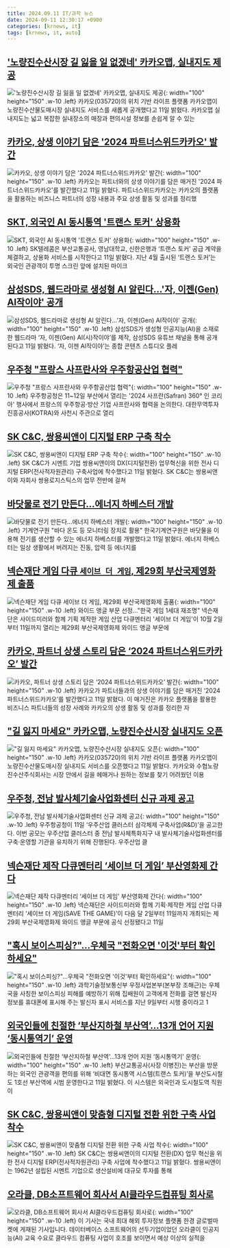 ```yaml
---
title: 2024.09.11 IT/과학 뉴스
date: 2024-09-11 12:30:17 +0900
categories: [krnews, it]
tags: [krnews, it, auto]
---
```

## ['노량진수산시장 길 잃을 일 없겠네' 카카오맵, 실내지도 제공](https://n.news.naver.com/mnews/article/011/0004391193)

!['노량진수산시장 길 잃을 일 없겠네' 카카오맵, 실내지도 제공](https://mimgnews.pstatic.net/image/origin/011/2024/09/11/4391193.jpg?type=nf220_150){: width="100" height="150" .w-10 .left}
카카오(035720)의 위치 기반 라이프 플랫폼 카카오맵이 노량진수산물도매시장 실내지도 서비스를 새롭게 공개했다고 11일 밝혔다. 카카오맵 실내지도는 넓고 복잡한 실내장소의 매장과 편의시설 정보를 손쉽게 알 수 있는

## [카카오, 상생 이야기 담은 '2024 파트너스위드카카오' 발간](https://n.news.naver.com/mnews/article/277/0005471054)

![카카오, 상생 이야기 담은 '2024 파트너스위드카카오' 발간](https://mimgnews.pstatic.net/image/origin/277/2024/09/11/5471054.jpg?type=nf220_150){: width="100" height="150" .w-10 .left}
카카오는 파트너와의 상생 이야기를 담은 매거진 '2024 파트너스위드카카오'를 발간했다고 11일 밝혔다. 파트너스위드카카오는 카카오의 플랫폼을 활용하는 비즈니스 파트너의 성장 내용과 주요 상생 활동 및 성과를 정리했

## [SKT, 외국인 AI 동시통역 '트랜스 토커' 상용화](https://n.news.naver.com/mnews/article/092/0002345289)

![SKT, 외국인 AI 동시통역 '트랜스 토커' 상용화](https://mimgnews.pstatic.net/image/origin/092/2024/09/11/2345289.jpg?type=nf220_150){: width="100" height="150" .w-10 .left}
SK텔레콤은 부산교통공사, 영남대학교, 신한은행과 ‘트랜스 토커’ 공급 계약을 체결하고, 상용화 서비스를 시작한다고 11일 밝혔다. 지난 4월 출시된 ‘트랜스 토커’는 외국인 관광객이 투명 스크린 앞에 설치된 마이크

## [삼성SDS, 웹드라마로 생성형 AI 알린다…'자, 이젠(Gen) AI작이야' 공개](https://n.news.naver.com/mnews/article/018/0005833961)

![삼성SDS, 웹드라마로 생성형 AI 알린다…'자, 이젠(Gen) AI작이야' 공개](https://mimgnews.pstatic.net/image/origin/018/2024/09/11/5833961.jpg?type=nf220_150){: width="100" height="150" .w-10 .left}
삼성SDS가 생성형 인공지능(AI)을 소재로 한 웹드라마 ‘자, 이젠(Gen) AI(시)작이야’를 제작, 삼성SDS 유튜브 채널을 통해 공개된다고 11일 밝혔다. ‘자, 이젠 AI작이야’는 종합 콘텐츠 스튜디오 플레

## [우주청 "프랑스 사프란사와 우주항공산업 협력"](https://n.news.naver.com/mnews/article/421/0007784549)

![우주청 "프랑스 사프란사와 우주항공산업 협력"](https://mimgnews.pstatic.net/image/origin/421/2024/09/11/7784549.jpg?type=nf220_150){: width="100" height="150" .w-10 .left}
우주항공청은 11~12일 부산에서 열리는 '2024 사프란(Safran) 360° 인 코리아' 행사에서 프랑스의 우주항공·방산 기업 사프란사와 협력을 논의한다. 대한무역투자진흥공사(KOTRA)와 사천시 주관으로 열리

## [SK C&C, 쌍용씨앤이 디지털 ERP 구축 착수](https://n.news.naver.com/mnews/article/008/0005088769)

![SK C&C, 쌍용씨앤이 디지털 ERP 구축 착수](https://mimgnews.pstatic.net/image/origin/008/2024/09/11/5088769.jpg?type=nf220_150){: width="100" height="150" .w-10 .left}
SK C&C가 시멘트 기업 쌍용씨앤이의 DX(디지털전환) 업무혁신을 위한 전사 디지털 ERP(전사적자원관리) 구축사업에 착수했다고 11일 밝혔다. SK C&C는 쌍용씨앤이와 자회사 쌍용로지스틱스의 업무 전반에 걸쳐

## [바닷물로 전기 만든다…에너지 하베스터 개발](https://n.news.naver.com/mnews/article/001/0014925308)

![바닷물로 전기 만든다…에너지 하베스터 개발](https://mimgnews.pstatic.net/image/origin/001/2024/09/11/14925308.jpg?type=nf220_150){: width="100" height="150" .w-10 .left}
기계연구원 "바다 온도 등 모니터링 장치로 활용" 한국기계연구원은 바닷물을 이용해 전기를 생산할 수 있는 에너지 하베스터를 개발했다고 11일 밝혔다. 에너지 하베스터는 일상 생활에서 버려지는 진동, 압력 등 에너지를

## [넥슨재단 게임 다큐 `세이브 더 게임`, 제29회 부산국제영화제 출품](https://n.news.naver.com/mnews/article/029/0002901856)

![넥슨재단 게임 다큐 `세이브 더 게임`, 제29회 부산국제영화제 출품](https://mimgnews.pstatic.net/image/origin/029/2024/09/11/2901856.jpg?type=nf220_150){: width="100" height="150" .w-10 .left}
와이드 앵글 부문 선정..."한국 게임 1세대 재조명" 넥슨재단은 사이드미러와 함께 기획 제작한 게임 산업 다큐멘터리 '세이브 더 게임'이 10월 2일부터 11일까지 열리는 제29회 부산국제영화제 와이드 앵글 부문에

## [카카오, 파트너 상생 스토리 담은 ‘2024 파트너스위드카카오’ 발간](https://n.news.naver.com/mnews/article/366/0001017346)

![카카오, 파트너 상생 스토리 담은 ‘2024 파트너스위드카카오’ 발간](https://mimgnews.pstatic.net/image/origin/366/2024/09/11/1017346.jpg?type=nf220_150){: width="100" height="150" .w-10 .left}
카카오가 파트너들과의 상생 이야기를 담은 매거진 ‘2024 파트너스위드카카오’를 발간했다고 11일 밝혔다. 이 매거진은 카카오 플랫폼을 활용한 비즈니스 파트너들의 성장 사례와 카카오의 상생 활동 및 성과를 정리한 자

## ["길 잃지 마세요" 카카오맵, 노량진수산시장 실내지도 오픈](https://n.news.naver.com/mnews/article/421/0007784322)

!["길 잃지 마세요" 카카오맵, 노량진수산시장 실내지도 오픈](https://mimgnews.pstatic.net/image/origin/421/2024/09/11/7784322.jpg?type=nf220_150){: width="100" height="150" .w-10 .left}
카카오(035720)의 위치 기반 라이프 플랫폼 카카오맵이 노량진수산물도매시장 실내지도 서비스를 오픈했다고 11일 밝혔다. 카카오와 수협노량진수산주식회사는 시장 안에서 길을 헤매거나 원하는 정보를 찾기 어려웠던 이용

## [우주청, 전남 발사체기술사업화센터 신규 과제 공고](https://n.news.naver.com/mnews/article/018/0005833886)

![우주청, 전남 발사체기술사업화센터 신규 과제 공고](https://mimgnews.pstatic.net/image/origin/018/2024/09/11/5833886.jpg?type=nf220_150){: width="100" height="150" .w-10 .left}
우주항공청이 11일 ‘우주산업 클러스터 삼각체제 구축사업(R&D)’을 공고한다. 이번 공모는 우주산업 클러스터 중 전남 발사체특화지구 내 발사체기술사업화센터를 구축·운영할 기관을 유치하기 위해 진행된다. 우주산업 클

## [넥슨재단 제작 다큐멘터리 ‘세이브 더 게임’ 부산영화제 간다](https://n.news.naver.com/mnews/article/005/0001724572)

![넥슨재단 제작 다큐멘터리 ‘세이브 더 게임’ 부산영화제 간다](https://mimgnews.pstatic.net/image/origin/005/2024/09/11/1724572.jpg?type=nf220_150){: width="100" height="150" .w-10 .left}
넥슨재단은 사이드미러와 함께 기획·제작한 게임 산업 다큐멘터리 ‘세이브 더 게임(SAVE THE GAME)’이 다음 달 2일부터 11일까지 개최되는 제29회 부산국제영화제 와이드 앵글 부문에 공식 선정됐다고 11일

## ["혹시 보이스피싱?"…우체국 "전화오면 '이것'부터 확인하세요"](https://n.news.naver.com/mnews/article/138/0002182195)

!["혹시 보이스피싱?"…우체국 "전화오면 '이것'부터 확인하세요"](https://mimgnews.pstatic.net/image/origin/138/2024/09/11/2182195.jpg?type=nf220_150){: width="100" height="150" .w-10 .left}
과학기술정보통신부 우정사업본부(본부장 조해근)는 우체국을 사칭한 보이스피싱 피해를 예방하기 위해 집배원이 고객에게 전화를 걸면 발신자 정보를 휴대폰에 표시해 주는 발신자 표시 서비스를 지난 9일부터 시행 중이라고 1

## [외국인들에 친절한 ‘부산지하철 부산역’…13개 언어 지원 ‘동시통역기’ 운영](https://n.news.naver.com/mnews/article/032/0003320393)

![외국인들에 친절한 ‘부산지하철 부산역’…13개 언어 지원 ‘동시통역기’ 운영](https://mimgnews.pstatic.net/image/origin/032/2024/09/11/3320393.jpg?type=nf220_150){: width="100" height="150" .w-10 .left}
부산교통공사(사장 이병진)는 부산을 방문하는 외국인 관광객을 편의를 위해 ‘비대면 동시통역 시스템(트랜스 토커)’을 부산도시철도 1호선 부산역에 시범 운영한다고 11일 밝혔다. 이 시스템은 외국인과 도시철도역 직원이

## [SK C&C, 쌍용씨앤이 맞춤형 디지털 전환 위한 구축 사업 착수](https://n.news.naver.com/mnews/article/277/0005471027)

![SK C&C, 쌍용씨앤이 맞춤형 디지털 전환 위한 구축 사업 착수](https://mimgnews.pstatic.net/image/origin/277/2024/09/11/5471027.jpg?type=nf220_150){: width="100" height="150" .w-10 .left}
SK C&C는 쌍용씨앤이의 디지털 전환(DX) 업무 혁신을 위한 전사 디지털 ERP(전사적자원관리) 구축 사업에 착수했다고 11일 밝혔다. 쌍용씨앤이는 1962년 설립된 시멘트 기업으로 생산설비에 대규모 투자를 통해

## [오라클, DB소프트웨어 회사서 AI클라우드컴퓨팅 회사로](https://n.news.naver.com/mnews/article/015/0005032389)

![오라클, DB소프트웨어 회사서 AI클라우드컴퓨팅 회사로](https://mimgnews.pstatic.net/image/origin/015/2024/09/10/5032389.jpg?type=nf220_150){: width="100" height="150" .w-10 .left}
이 기사는 국내 최대 해외 투자정보 플랫폼 한경 글로벌마켓에 게재된 기사입니다. 데이터베이스 소프트웨어의 선두기업이었던 오라클이 인공지능(AI) 교육 수요로 클라우드 컴퓨팅 사업이 호조를 보이면서 예상 이상의 실적을

